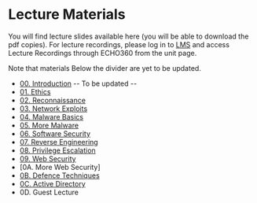 # Lecture Materials

You will find lecture slides available here (you will be able to download the pdf copies). For lecture recordings, please log in to [LMS](https://lms.uwa.edu.au/) and access Lecture Recordings through ECHO360 from the unit page.

Note that materials Below the divider are yet to be updated.

* [00. Introduction](https://github.com/uwacyber/cits3006/raw/2022s2/cits3006-lectures/00.Introduction.pdf)
-- To be updated --
* [01. Ethics](https://github.com/uwacyber/cits3006/raw/2022s2/cits3006-lectures/01.Ethics.pdf)
* [02. Reconnaissance](https://github.com/uwacyber/cits3006/raw/2022s2/cits3006-lectures/02.Reconnaissance.pdf)
* [03. Network Exploits](https://github.com/uwacyber/cits3006/raw/2022s2/cits3006-lectures/03.Network\_Exploits.pdf)
* [04. Malware Basics](https://github.com/uwacyber/cits3006/raw/2022s2/cits3006-lectures/04.Malware\_Basics.pdf)
* [05. More Malware](https://github.com/uwacyber/cits3006/raw/2022s2/cits3006-lectures/05.More\_Malware.pdf)
* [06. Software Security](https://github.com/uwacyber/cits3006/raw/2022s2/cits3006-lectures/06.Software\_Security.pdf)
* [07. Reverse Engineering](https://github.com/uwacyber/cits3006/raw/2022s2/cits3006-lectures/07.Reverse\_Engineering.pdf)
* [08. Privilege Escalation](https://github.com/uwacyber/cits3006/raw/2022s2/cits3006-lectures/08.Privilege\_Escalation.pdf)
* [09. Web Security](https://github.com/uwacyber/cits3006/raw/2022s2/cits3006-lectures/09.Web\_Security.pdf)
* [0A. More Web Security]
* [0B. Defence Techniques](https://github.com/uwacyber/cits3006/raw/2022s2/cits3006-lectures/0B.Defence\_Techniques.pdf)
* [0C. Active Directory](https://github.com/uwacyber/cits3006/raw/2022s2/cits3006-lectures/0C.Active\_Directory.pdf)
* 0D. Guest Lecture
